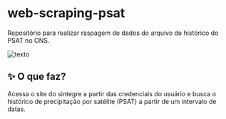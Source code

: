 # web-scraping-psat
Repositório para realizar raspagem de dados do arquivo de histórico do PSAT no ONS.

![texto](https://img.shields.io/static/v1?label=linguagem&message=python&color=green&style=flat-square "linguagem")

## :sparkles: O que faz?

Acessa o site do sintegre a partir das credenciais do usuário e busca o histórico de precipitação por satélite (PSAT) a partir de um intervalo de datas.
